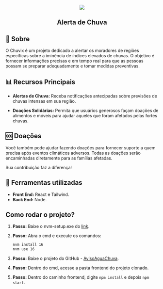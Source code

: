 <p align="center">
  <img src="https://i.imgur.com/L9di9Sw.jpg" />
  <h2 align="center">Alerta de Chuva</h2>
</p>

## 🚨 Sobre

O Chuvix é um projeto dedicado a alertar os moradores de regiões específicas sobre a iminência de índices elevados de chuvas. O objetivo é fornecer informações precisas e em tempo real para que as pessoas possam se preparar adequadamente e tomar medidas preventivas.

## 📊 Recursos Principais

- **Alertas de Chuva:** Receba notificações antecipadas sobre previsões de chuvas intensas em sua região.
  
- **Doações Solidárias:** Permita que usuários generosos façam doações de alimentos e móveis para ajudar aqueles que foram afetados pelas fortes chuvas.

## 🆘 Doações 

Você também pode ajudar fazendo doações para fornecer suporte a quem precisa após eventos climáticos adversos. Todas as doações serão encaminhadas diretamente para as famílias afetadas.

Sua contribuição faz a diferença!

## 🔨 Ferramentas utilizadas

- **Front End:** React e Tailwind.
- **Back End:** Node.

## Como rodar o projeto?

1. **Passo:** Baixe o nvm-setup.exe do [link](https://github.com/coreybutler/nvm-windows/releases).

2. **Passo:** Abra o cmd e execute os comandos:
    ```bash
    nvm install 16
    nvm use 16
    ```

3. **Passo:** Baixe o projeto do GitHub - [AvisoAguaChuva](https://github.com/GMLF/AvisoAguaChuva/tree/desenvolvimento).

4. **Passo:** Dentro do cmd, acesse a pasta frontend do projeto clonado.

5. **Passo:** Dentro do caminho frontend, digite `npm install` e depois `npm start`.
